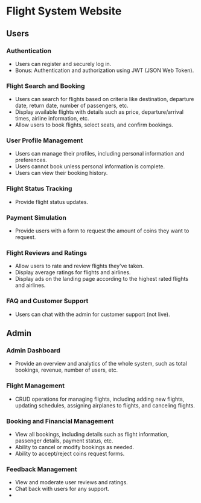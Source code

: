 # Flight System Website

## Users

### Authentication

- Users can register and securely log in.
- Bonus: Authentication and authorization using JWT (JSON Web Token).

### Flight Search and Booking

- Users can search for flights based on criteria like destination, departure date, return date, number of passengers, etc.
- Display available flights with details such as price, departure/arrival times, airline information, etc.
- Allow users to book flights, select seats, and confirm bookings.

### User Profile Management

- Users can manage their profiles, including personal information and preferences.
- Users cannot book unless personal information is complete.
- Users can view their booking history.

### Flight Status Tracking

- Provide flight status updates.

### Payment Simulation

- Provide users with a form to request the amount of coins they want to request.

### Flight Reviews and Ratings

- Allow users to rate and review flights they've taken.
- Display average ratings for flights and airlines.
- Display ads on the landing page according to the highest rated flights and airlines.

### FAQ and Customer Support

- Users can chat with the admin for customer support (not live).

## Admin

### Admin Dashboard

- Provide an overview and analytics of the whole system, such as total bookings, revenue, number of users, etc.

### Flight Management

- CRUD operations for managing flights, including adding new flights, updating schedules, assigning airplanes to flights, and canceling flights.

### Booking and Financial Management

- View all bookings, including details such as flight information, passenger details, payment status, etc.
- Ability to cancel or modify bookings as needed.
- Ability to accept/reject coins request forms.

### Feedback Management

- View and moderate user reviews and ratings.
- Chat back with users for any support.
-